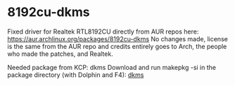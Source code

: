 # 8192cu-dkms
Fixed driver for Realtek RTL8192CU directly from AUR repos here: https://aur.archlinux.org/packages/8192cu-dkms
No changes made, license is the same from the AUR repo and credits entirely goes to Arch, the people who made the patches, and Realtek.

Needed package from KCP: dkms
Download and run makepkg -si in the package directory (with Dolphin and F4):
[dkms](../../../dkms)
